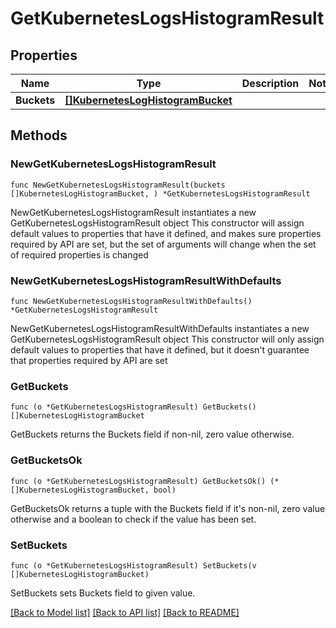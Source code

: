 # GetKubernetesLogsHistogramResult

## Properties

Name | Type | Description | Notes
------------ | ------------- | ------------- | -------------
**Buckets** | [**[]KubernetesLogHistogramBucket**](KubernetesLogHistogramBucket.md) |  | 

## Methods

### NewGetKubernetesLogsHistogramResult

`func NewGetKubernetesLogsHistogramResult(buckets []KubernetesLogHistogramBucket, ) *GetKubernetesLogsHistogramResult`

NewGetKubernetesLogsHistogramResult instantiates a new GetKubernetesLogsHistogramResult object
This constructor will assign default values to properties that have it defined,
and makes sure properties required by API are set, but the set of arguments
will change when the set of required properties is changed

### NewGetKubernetesLogsHistogramResultWithDefaults

`func NewGetKubernetesLogsHistogramResultWithDefaults() *GetKubernetesLogsHistogramResult`

NewGetKubernetesLogsHistogramResultWithDefaults instantiates a new GetKubernetesLogsHistogramResult object
This constructor will only assign default values to properties that have it defined,
but it doesn't guarantee that properties required by API are set

### GetBuckets

`func (o *GetKubernetesLogsHistogramResult) GetBuckets() []KubernetesLogHistogramBucket`

GetBuckets returns the Buckets field if non-nil, zero value otherwise.

### GetBucketsOk

`func (o *GetKubernetesLogsHistogramResult) GetBucketsOk() (*[]KubernetesLogHistogramBucket, bool)`

GetBucketsOk returns a tuple with the Buckets field if it's non-nil, zero value otherwise
and a boolean to check if the value has been set.

### SetBuckets

`func (o *GetKubernetesLogsHistogramResult) SetBuckets(v []KubernetesLogHistogramBucket)`

SetBuckets sets Buckets field to given value.



[[Back to Model list]](../README.md#documentation-for-models) [[Back to API list]](../README.md#documentation-for-api-endpoints) [[Back to README]](../README.md)


